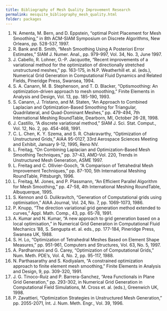 ```yaml
---
title: Bibliography of Mesh Quality Improvement Research
permalink: mesquite_bibliography_mesh_quality.html
folder: packages
---
```


1.  N. Amenta, M. Bern, and D. Eppstein, “optimal Point Placement for Mesh Smoothing,” in 8th ACM-SIAM Symposium on Discrete Algorithms, New Orleans, pp. 528-537, 1997.
2.  R. Bank and B. Smith, “Mesh Smoothing Using A Posteriori Error Estimates,” SIAM J. Numer. Anal., pp. 979-997, Vol. 34, No. 3, June 1997.
3.  J. Cabello, R. Lohner, O.-P. Jacquotte, “Recent improvements of a variational method for the optimization of directionally stretched unstructured meshes,” pp. 163-175, in N.P. Weatherhill et. al. (eds.), Numerical Grid Generation in Computational Fluid Dynamics and Related Fields, Pineridge Press, Swansea, 1994.
4.  S. A. Canann, M. B. Stephenson, and T. D. Blacker, “Optismoothing: An optimization-driven approach to mesh smoothing,” Finite Elements in Analysis and Design, Vol. 13, pp. 185-190, 1993.
5.  S. Canann, J. Tristano, and M. Staten, “An Approach to Combined Laplacian and Optimization-Based Smoothing for Triangular, Quadrilateral, and Quad-Dominant Meshes,” pp. 479-494, 7th International Meshing RoundTable, Dearborn, MI, October 26-28, 1998.
6.  J. Castillo, “A discrete variational method,” SIAM J. Sci. Stat. Comput., Vol. 12, No. 2, pp. 454-468, 1991.
7.  C. L. Chen, K. Y. Szema, and S. R. Chakravarthy, “Optimization of Unstructured Grids,” AIAA 95-0127, 33rd Aerospace Sciences Meeting and Exhibit, January 9-12, 1995, Reno NV.
8.  L. Freitag, “On Combining Laplacian and Optimization-Based Mesh Smoothing Techniques,” pp. 37-43, AMD-Vol. 220, Trends in Unstructured Mesh Generation, ASME 1997.
9.  L. Freitag and C. Ollivier-Gooch, “A Comparison of Tetrahedral Mesh Improvement Techniques,” pp. 87-100, 5th International Meshing RoundTable, Pittsburgh, 1996.
10.  L. Freitag, M. Jones, and P. Plassmann, “An Efficient Parallel Algorithm for Mesh Smoothing,” pp. 47-58, 4th International Meshing RoundTable, Albuquerque, 1995.
11.  S. Kennon and G. Dulikravitch, “Generation of Computational grids using optimisation,” AIAA Journal, Vol. 24, No. 7, pp. 1069-1073, 1986.
12.  P. Knupp, “The direction variational grid generation method extended to curves,” Appl. Math. Comp., 43, pp. 65-78, 1991.
13.  A. Kumar and N. Kumar, “A new approach to grid generation based on a local optimisation,” in Numerical Grid Generation in Computational Fluid Mechanics ’88, S. Sengupta et. al. eds., pp. 177-184, Pineridge Press, Swansea UK, 1988.
14.  S. H. Lo, “Optimization of Tetrahedral Meshes Based on Element Shape Measures,” pp. 951-961, Computers and Structures, Vol. 63, No. 5, 1997.
15.  A. Pardhannani and G. Carey, “Optimization of Computational Grids,” Num. Meth. PDE’s, Vol. 4, No. 2, pp. 95-117, 1988.
16.  N. Parthasarathy and S. Kodiyalam, “A constrained optimization approach to finite element mesh smoothing,” Finite Elements in Analysis and Design, 9, pp. 309-320, 1991.
17.  J. G. Tinoco-Ruiz and P. Barrera-Sanchez, “Area Functionals in Plane Grid Generation,” pp. 293-302, in Numerical Grid Generation in Computational Field Simulations, M. Cross et. al. (eds.), Greenwich UK, 1998.
18.  P. Zavattieri, “Optimization Strategies in Unstructured Mesh Generation,” pp. 2055-2071, Int. J. Num. Meth. Engr., Vol. 39, 1996.